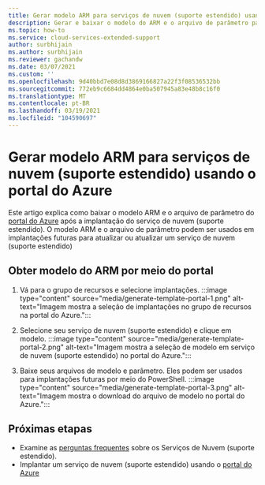 ```yaml
---
title: Gerar modelo ARM para serviços de nuvem (suporte estendido) usando o portal do Azure
description: Gerar e baixar o modelo do ARM e o arquivo de parâmetro para serviços de nuvem (suporte estendido) usando o portal do Azure
ms.topic: how-to
ms.service: cloud-services-extended-support
author: surbhijain
ms.author: surbhijain
ms.reviewer: gachandw
ms.date: 03/07/2021
ms.custom: ''
ms.openlocfilehash: 9d40bbd7e08d8d3869166827a22f3f08536532bb
ms.sourcegitcommit: 772eb9c6684dd4864e0ba507945a83e48b8c16f0
ms.translationtype: MT
ms.contentlocale: pt-BR
ms.lasthandoff: 03/19/2021
ms.locfileid: "104590697"
---
```

# <a name="generate-arm-template-for-cloud-services-extended-support-using-the-azure-portal"></a>Gerar modelo ARM para serviços de nuvem (suporte estendido) usando o portal do Azure

Este artigo explica como baixar o modelo ARM e o arquivo de parâmetro do [portal do Azure](https://portal.azure.com) após a implantação do serviço de nuvem (suporte estendido). O modelo ARM e o arquivo de parâmetro podem ser usados em implantações futuras para atualizar ou atualizar um serviço de nuvem (suporte estendido)

## <a name="get-arm-template-via-portal"></a>Obter modelo do ARM por meio do portal

  1. Vá para o grupo de recursos e selecione implantações.
  :::image type="content" source="media/generate-template-portal-1.png" alt-text="Imagem mostra a seleção de implantações no grupo de recursos na portal do Azure.":::
  
  2. Selecione seu serviço de nuvem (suporte estendido) e clique em modelo.
  :::image type="content" source="media/generate-template-portal-2.png" alt-text="Imagem mostra a seleção de modelo em serviço de nuvem (suporte estendido) no portal do Azure.":::
  
  3. Baixe seus arquivos de modelo e parâmetro. Eles podem ser usados para implantações futuras por meio do PowerShell.
  :::image type="content" source="media/generate-template-portal-3.png" alt-text="Imagem mostra o download do arquivo de modelo no portal do Azure.":::
  
## <a name="next-steps"></a>Próximas etapas 
- Examine as [perguntas frequentes](faq.md) sobre os Serviços de Nuvem (suporte estendido).
- Implantar um serviço de nuvem (suporte estendido) usando o [portal do Azure](deploy-portal.md)
  
